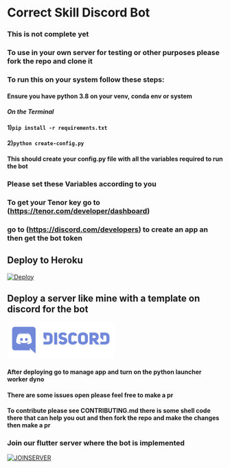 # Correct Skill Discord Bot

### This is not complete yet

### To use in your own server for testing or other purposes please fork the repo and clone it


### To run this on your system follow these steps:
#### Ensure you have python 3.8 on your venv, conda env or system
#### *On the Terminal*
#### 1)```pip install -r requirements.txt``` 
#### 2)```python create-config.py```
#### This should create your config.py file with all the variables required to run the bot 
### **Please set these Variables according to you**

### To get your Tenor key go to (https://tenor.com/developer/dashboard)
### go to (https://discord.com/developers) to create an app an then get the bot token
## Deploy to Heroku
[![Deploy](https://www.herokucdn.com/deploy/button.svg)](https://heroku.com/deploy?template=https://github.com/Shubhaankar-sharma/correct_skillBot)

## Deploy a server like mine with a template on discord for the bot
[![SERVERTEMPLATE](Discord-Logo_new.png)](https://discord.new/fwyNTFBN4pF2)

#### After deploying go to manage app and turn on the python launcher worker dyno

#### There are some issues open please feel free to make a pr
#### To contribute please see CONTRIBUTING.md there is some shell code there that can help you out and then fork the repo and make the changes then make a pr 

### Join our flutter server where the bot is implemented
[![JOINSERVER](https://discord.com/api/guilds/742283065694617611/widget.png?style=banner4)](https://discord.gg/f5HjX9t)
